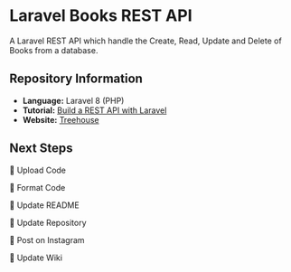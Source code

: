 # Laravel Books REST API
A Laravel REST API which handle the Create, Read, Update and Delete of Books from a database.

## Repository Information
- **Language:** Laravel 8 (PHP)
- **Tutorial:** [Build a REST API with Laravel](https://teamtreehouse.com/library/build-a-rest-api-with-laravel)
- **Website:** [Treehouse](https://teamtreehouse.com)

## Next Steps
:black_square_button: Upload Code

:black_square_button: Format Code

:black_square_button: Update README

:black_square_button: Update Repository

:black_square_button: Post on Instagram

:black_square_button: Update Wiki
